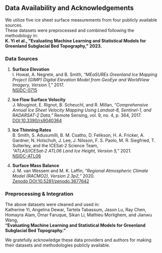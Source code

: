 ## Data Availability and Acknowledgements

We utilize five ice sheet surface measurements from four publicly available sources.  
These datasets were preprocessed and combined following the methodology in:  
**K. Yi et al., "Evaluating Machine Learning and Statistical Models for Greenland Subglacial Bed Topography," 2023.**

### Data Sources

1. **Surface Elevation**  
   I. Howat, A. Negrete, and B. Smith, *“MEaSUREs Greenland Ice Mapping Project (GIMP) Digital Elevation Model from GeoEye and WorldView Imagery, Version 1,”* 2017.  
   [NSIDC-0715](https://nsidc.org/data/NSIDC-0715/versions/1)

2. **Ice Flow Surface Velocity**  
   J. Mouginot, E. Rignot, B. Scheuchl, and R. Millan, *“Comprehensive Annual Ice Sheet Velocity Mapping Using Landsat-8, Sentinel-1, and RADARSAT-2 Data,”* Remote Sensing, vol. 9, no. 4, p. 364, 2017.  
   [DOI:10.3390/rs9040364](https://doi.org/10.3390/rs9040364)

3. **Ice Thinning Rates**  
   B. Smith, S. Adusumilli, B. M. Csatho, D. Felikson, H. A. Fricker, A. Gardner, N. Holschuh, J. Lee, J. Nilsson, F. S. Paolo, M. R. Siegfried, T. Sutterley, and the ICESat-2 Science Team,  
   *“ATLAS/ICESat-2 ATL06 Land Ice Height, Version 5,”* 2021.  
   [NSIDC-ATL06](https://nsidc.org/data/ATL06/versions/5)

4. **Surface Mass Balance**  
   J. M. van Wessem and M. K. Laffin, *“Regional Atmospheric Climate Model (RACMO2), Version 2.3p2,”* 2020.  
   [Zenodo DOI:10.5281/zenodo.3677642](https://doi.org/10.5281/zenodo.3677642)

### Preprocessing & Integration
The above datasets were cleaned and used in:  
Katherine Yi, Angelina Dewar, Tartela Tabassum, Jason Lu, Ray Chen, Homayra Alam, Omar Faruque, Sikan Li, Mathieu Morlighem, and Jianwu Wang,  
**“Evaluating Machine Learning and Statistical Models for Greenland Subglacial Bed Topography.”**

We gratefully acknowledge these data providers and authors for making their datasets and methodologies publicly available.
